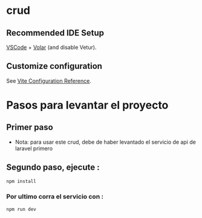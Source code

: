 # crud

## Recommended IDE Setup

[VSCode](https://code.visualstudio.com/) + [Volar](https://marketplace.visualstudio.com/items?itemName=Vue.volar) (and disable Vetur).

## Customize configuration

See [Vite Configuration Reference](https://vitejs.dev/config/).

# Pasos para levantar el proyecto

## Primer paso

- Nota: para usar este crud, debe de haber levantado el servicio de api de laravel primero

## Segundo paso, ejecute :

```sh
npm install
```

### Por ultimo corra el servicio con :

```sh
npm run dev
```

